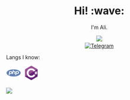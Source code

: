 <!-- BLOG-POST-LIST:START -->
<h1 align='center'> Hi! :wave:</h1>
<p align='center'>
I'm Ali.
</p>
<div id="header" align="center">
  <img src="https://media.giphy.com/media/M9gbBd9nbDrOTu1Mqx/giphy.gif" width="100"/>
  <div id="badges">
  <a href="https://t.me/aligoogo">
    <img src="https://img.shields.io/badge/telegram-blue?style=for-the-badge&logo=telegram&logoColor=white" alt="Telegram"/>
  </a>
</div>
</div>

<div>
  <p>Langs I know:</p>
  <img src="https://github.com/devicons/devicon/blob/master/icons/php/php-plain.svg" title="php" alt="php" width="40" height="40"/>&nbsp;
  <img src="https://github.com/devicons/devicon/blob/master/icons/csharp/csharp-original.svg" title="c-sharp" alt="csharp" width="40" height="40"/>&nbsp;
</div>

<br>

<img src="https://github-readme-stats.vercel.app/api?username=44f33&show_icons=true&bg_color=30,e96443,904e95&title_color=aef&text_color=aef&count_private=true">
<!-- BLOG-POST-LIST:END -->
